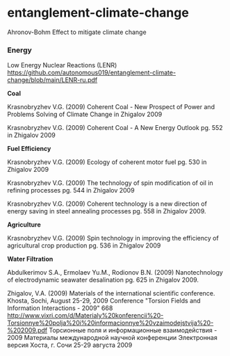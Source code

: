 # entanglement-climate-change
Ahronov-Bohm Effect to mitigate climate change

<h3>Energy</h3>

Low Energy Nuclear Reactions (LENR) https://github.com/autonomous019/entanglement-climate-change/blob/main/LENR-ru.pdf


<b>Coal</b>

Krasnobryzhev V.G. (2009) Coherent Сoal - New Prospect of Power and Problems Solving of Climate Change in Zhigalov 2009

Krasnobryzhev V.G. (2009) Coherent Coal - A New Energy Outlook pg. 552 in Zhigalov 2009


<b>Fuel Efficiency</b>

Krasnobryzhev V.G. (2009) Ecology of coherent motor fuel pg. 530 in Zhigalov 2009

Krasnobryzhev V.G. (2009) The technology of spin modification of oil in refining processes pg. 544 in Zhigalov 2009

Krasnobryzhev V.G. (2009) Coherent technology is a new direction of energy saving in steel annealing processes pg. 558 in Zhigalov 2009.



<b>Agriculture</b>

Krasnobryzhev V.G. (2009) Spin technology in improving the efficiency of agricultural crop production  pg. 536 in Zhigalov 2009




<b>Water Filtration</b>

Abdulkerimov S.A., Ermolaev Yu.M.,  Rodionov B.N. (2009) Nanotechnology of electrodynamic seawater desalination pg. 625 in Zhigalov 2009.



Zhigalov, V.A. (2009) Materials of the international scientific conference. Khosta, Sochi, August 25-29, 2009 Conference "Torsion Fields and Information Interactions - 2009" 668
http://www.vixri.com/d/Materialy%20konferencii%20-Torsionnye%20polja%20i%20informacionnye%20vzaimodejstvija%20-%202009.pdf
Торсионные поля и информационные взаимодействия - 2009 Материалы международной научной конференции Электронная версия Хоста, г. Сочи 25-29 августа 2009



